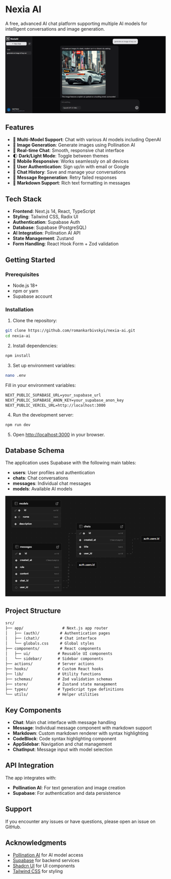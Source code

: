 # Nexia AI

A free, advanced AI chat platform supporting multiple AI models for intelligent conversations and image generation.

![Preview](preview.png)

## Features

- 🤖 **Multi-Model Support**: Chat with various AI models including OpenAI
- 🎨 **Image Generation**: Generate images using Pollination AI
- 💬 **Real-time Chat**: Smooth, responsive chat interface
- 🌓 **Dark/Light Mode**: Toggle between themes
- 📱 **Mobile Responsive**: Works seamlessly on all devices
- 👤 **User Authentication**: Sign up/in with email or Google
- 💾 **Chat History**: Save and manage your conversations
- 🔄 **Message Regeneration**: Retry failed responses
- 📝 **Markdown Support**: Rich text formatting in messages

## Tech Stack

- **Frontend**: Next.js 14, React, TypeScript
- **Styling**: Tailwind CSS, Radix UI
- **Authentication**: Supabase Auth
- **Database**: Supabase (PostgreSQL)
- **AI Integration**: Pollination AI API
- **State Management**: Zustand
- **Form Handling**: React Hook Form + Zod validation

## Getting Started

### Prerequisites

- Node.js 18+
- npm or yarn
- Supabase account

### Installation

1. Clone the repository:

```bash
git clone https://github.com/romankarbivskyi/nexia-ai.git
cd nexia-ai
```

2. Install dependencies:

```bash
npm install
```

3. Set up environment variables:

```bash
nano .env
```

Fill in your environment variables:

```env
NEXT_PUBLIC_SUPABASE_URL=your_supabase_url
NEXT_PUBLIC_SUPABASE_ANON_KEY=your_supabase_anon_key
NEXT_PUBLIC_VERCEL_URL=http://localhost:3000
```

4. Run the development server:

```bash
npm run dev
```

5. Open [http://localhost:3000](http://localhost:3000) in your browser.

## Database Schema

The application uses Supabase with the following main tables:

- **users**: User profiles and authentication
- **chats**: Chat conversations
- **messages**: Individual chat messages
- **models**: Available AI models

![DB Schema](db-schema.png)

## Project Structure

```
src/
├── app/                 # Next.js app router
│   ├── (auth)/         # Authentication pages
│   ├── (chat)/         # Chat interface
│   └── globals.css     # Global styles
├── components/         # React components
│   ├── ui/            # Reusable UI components
│   └── sidebar/       # Sidebar components
├── actions/           # Server actions
├── hooks/             # Custom React hooks
├── lib/               # Utility functions
├── schemas/           # Zod validation schemas
├── store/             # Zustand state management
├── types/             # TypeScript type definitions
└── utils/             # Helper utilities
```

## Key Components

- **Chat**: Main chat interface with message handling
- **Message**: Individual message component with markdown support
- **Markdown**: Custom markdown renderer with syntax highlighting
- **CodeBlock**: Code syntax highlighting component
- **AppSidebar**: Navigation and chat management
- **ChatInput**: Message input with model selection

## API Integration

The app integrates with:

- **Pollination AI**: For text generation and image creation
- **Supabase**: For authentication and data persistence

## Support

If you encounter any issues or have questions, please open an issue on GitHub.

## Acknowledgments

- [Pollination AI](https://pollinations.ai/) for AI model access
- [Supabase](https://supabase.com/) for backend services
- [Shadcn UI](https://ui.shadcn.com/) for UI components
- [Tailwind CSS](https://tailwindcss.com/) for styling
